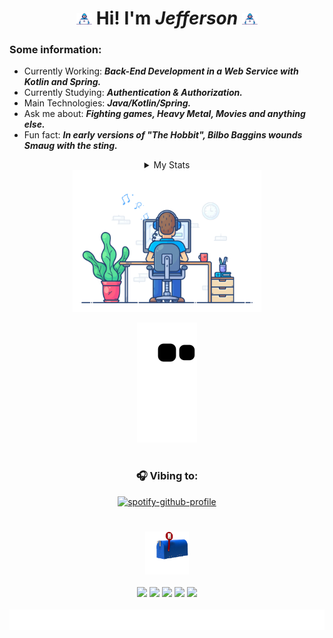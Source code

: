 <div align="center">
<h1>
<img width="5%" src="https://github.com/jeffersontavaresdm/jeffersontavaresdm/blob/main/images/Developer.gif" width="25"/>
    Hi! I'm <em>Jefferson</em>
<img width="5%" src="https://github.com/jeffersontavaresdm/jeffersontavaresdm/blob/main/images/Developer.gif" width="25"/>
</h1>
</div>

### Some information:
- Currently Working: ***Back-End Development in a Web Service with Kotlin and Spring.***
- Currently Studying: ***Authentication & Authorization.***
- Main Technologies: ***Java/Kotlin/Spring.***
- Ask me about: ***Fighting games, Heavy Metal, Movies and anything else.***
- Fun fact: ***In early versions of "The Hobbit", Bilbo Baggins wounds Smaug with the sting.***

<div align="center">
<details><summary>My Stats</summary>
    
<br>
    
<a  href="https://github.com/jeffersontavaresdm">

<img src="https://github.com/jeffersontavaresdm/profile-summary-cards/raw/master/profile-summary-card-output/2077/0-profile-details.svg">
<img src="https://github.com/jeffersontavaresdm/profile-summary-cards/raw/master/profile-summary-card-output/2077/3-stats.svg">
<img src="https://github.com/jeffersontavaresdm/profile-summary-cards/raw/master/profile-summary-card-output/2077/4-productive-time.svg">
<img src="https://github.com/jeffersontavaresdm/profile-summary-cards/raw/master/profile-summary-card-output/2077/3-stats.svg">
<img src="https://github.com/jeffersontavaresdm/profile-summary-cards/raw/master/profile-summary-card-output/2077/2-most-commit-language.svg">

</a>
</div>
</details>

<div align="center" width="50">

<img src="https://github.com/jeffersontavaresdm/jeffersontavaresdm/blob/main/images/dev-working_rounded.gif?raw=true" href="https://github.com/sp-xd" alt="CoDiNg RocKs"  width="60%"/>
    
<br>
    
![Snake animation](https://github.com/jeffersontavaresdm/jeffersontavaresdm/blob/output/github-contribution-grid-snake.svg)
    
#
    
### 🎧 Vibing to:

[![spotify-github-profile](https://spotify-github-profile.vercel.app/api/view?uid=bucky2dgod&cover_image=true&theme=novatorem&bar_color=53b14f&bar_color_cover=false)](https://spotify-github-profile.vercel.app/api/login)

#
    
<img src="https://github.com/jeffersontavaresdm/jeffersontavaresdm/blob/main/images/letterbox.gif?raw=true" width="70px">
    
<br>
<br>

<div align="center">
  <a href="https://www.linkedin.com/in/jefferson-tavares" target="_blank"><img src="https://img.shields.io/badge/-LinkedIn-%230077B5?style=for-the-badge&logo=linkedin&logoColor=white" target="_blank"></a>
  <a href="https://t.me/jeffersontdm" target="_blank"><img src="https://img.shields.io/badge/Telegram-2CA5E0?style=for-the-badge&logo=telegram&logoColor=white" target="_blank"></a>
  <a href="https://twitter.com/JFFTXD" target="_blank"><img src="https://img.shields.io/badge/Twitter-1DA1F2?style=for-the-badge&logo=twitter&logoColor=white" target="_blank"></a>
  <a href="https://discord.com/users/jeffersontdm#1604" target="_blank"><img src="https://img.shields.io/badge/Discord-7289DA?style=for-the-badge&logo=discord&logoColor=white" target="_blank"></a>
  <a href="https://www.instagram.com/jeffersontdm_" target="_blank"><img src="https://img.shields.io/badge/-Instagram-%23E4405F?style=for-the-badge&logo=instagram&logoColor=white" target="_blank"></a>

</div>
    
<br>

<img src="https://github.com/jeffersontavaresdm/jeffersontavaresdm/blob/main/images/this_page_is.gif?raw=true"/>

</div>
